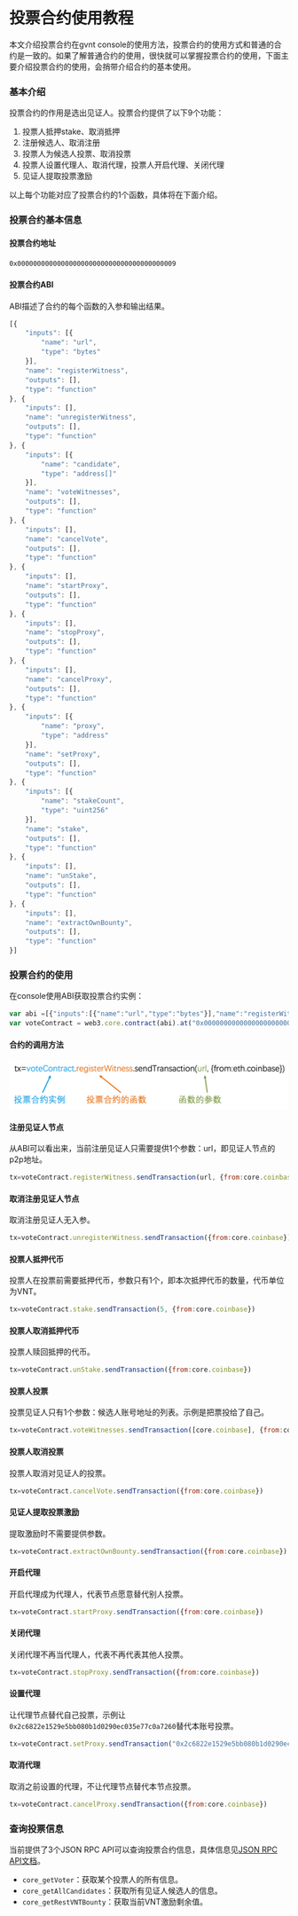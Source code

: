 # 投票合约使用教程

本文介绍投票合约在gvnt console的使用方法，投票合约的使用方式和普通的合约是一致的。如果了解普通合约的使用，很快就可以掌握投票合约的使用，下面主要介绍投票合约的使用，会捎带介绍合约的基本使用。

### 基本介绍

投票合约的作用是选出见证人。投票合约提供了以下9个功能：

1. 投票人抵押stake、取消抵押
2. 注册候选人、取消注册
3. 投票人为候选人投票、取消投票
4. 投票人设置代理人、取消代理，投票人开启代理、关闭代理
5. 见证人提取投票激励

以上每个功能对应了投票合约的1个函数，具体将在下面介绍。

### 投票合约基本信息

#### 投票合约地址

`0x0000000000000000000000000000000000000009`

#### 投票合约ABI

ABI描述了合约的每个函数的入参和输出结果。

```js
[{
    "inputs": [{
        "name": "url",
        "type": "bytes"
    }],
    "name": "registerWitness",
    "outputs": [],
    "type": "function"
}, {
    "inputs": [],
    "name": "unregisterWitness",
    "outputs": [],
    "type": "function"
}, {
    "inputs": [{
        "name": "candidate",
        "type": "address[]"
    }],
    "name": "voteWitnesses",
    "outputs": [],
    "type": "function"
}, {
    "inputs": [],
    "name": "cancelVote",
    "outputs": [],
    "type": "function"
}, {
    "inputs": [],
    "name": "startProxy",
    "outputs": [],
    "type": "function"
}, {
    "inputs": [],
    "name": "stopProxy",
    "outputs": [],
    "type": "function"
}, {
    "inputs": [],
    "name": "cancelProxy",
    "outputs": [],
    "type": "function"
}, {
    "inputs": [{
        "name": "proxy",
        "type": "address"
    }],
    "name": "setProxy",
    "outputs": [],
    "type": "function"
}, {
    "inputs": [{
        "name": "stakeCount",
        "type": "uint256"
    }],
    "name": "stake",
    "outputs": [],
    "type": "function"
}, {
    "inputs": [],
    "name": "unStake",
    "outputs": [],
    "type": "function"
}, {
    "inputs": [],
    "name": "extractOwnBounty",
    "outputs": [],
    "type": "function"
}]
```

### 投票合约的使用

在console使用ABI获取投票合约实例：

```js
var abi =[{"inputs":[{"name":"url","type":"bytes"}],"name":"registerWitness","outputs":[],"type":"function"},{"inputs":[],"name":"unregisterWitness","outputs":[],"type":"function"},{"inputs":[{"name":"candidate","type":"address[]"}],"name":"voteWitnesses","outputs":[],"type":"function"},{"inputs":[],"name":"cancelVote","outputs":[],"type":"function"},{"inputs":[],"name":"startProxy","outputs":[],"type":"function"},{"inputs":[],"name":"stopProxy","outputs":[],"type":"function"},{"inputs":[],"name":"cancelProxy","outputs":[],"type":"function"},{"inputs":[{"name":"proxy","type":"address"}],"name":"setProxy","outputs":[],"type":"function"},{"inputs":[{"name":"stakeCount","type":"uint256"}],"name":"stake","outputs":[],"type":"function"},{"inputs":[],"name":"unStake","outputs":[],"type":"function"},{"inputs":[],"name":"extractOwnBounty","outputs":[],"type":"function"}]
var voteContract = web3.core.contract(abi).at("0x0000000000000000000000000000000000000009");
```

#### 合约的调用方法

![调用投票合约](./images/call_contract.png)

#### 注册见证人节点

从ABI可以看出来，当前注册见证人只需要提供1个参数：url，即见证人节点的p2p地址。

```js
tx=voteContract.registerWitness.sendTransaction(url, {from:core.coinbase})
```

#### 取消注册见证人节点

取消注册见证人无入参。

```js
tx=voteContract.unregisterWitness.sendTransaction({from:core.coinbase})
```

#### 投票人抵押代币

投票人在投票前需要抵押代币，参数只有1个，即本次抵押代币的数量，代币单位为VNT。

```js
tx=voteContract.stake.sendTransaction(5, {from:core.coinbase})
```

#### 投票人取消抵押代币

投票人赎回抵押的代币。

```js
tx=voteContract.unStake.sendTransaction({from:core.coinbase})
```

#### 投票人投票

投票见证人只有1个参数：候选人账号地址的列表。示例是把票投给了自己。

```js
tx=voteContract.voteWitnesses.sendTransaction([core.coinbase], {from:core.coinbase})
```

#### 投票人取消投票

投票人取消对见证人的投票。

```js
tx=voteContract.cancelVote.sendTransaction({from:core.coinbase})
```

#### 见证人提取投票激励

提取激励时不需要提供参数。

```js
tx=voteContract.extractOwnBounty.sendTransaction({from:core.coinbase})
```

#### 开启代理

开启代理成为代理人，代表节点愿意替代别人投票。

```js
tx=voteContract.startProxy.sendTransaction({from:core.coinbase})
```

#### 关闭代理

关闭代理不再当代理人，代表不再代表其他人投票。

```js
tx=voteContract.stopProxy.sendTransaction({from:core.coinbase})
```

#### 设置代理

让代理节点替代自己投票，示例让`0x2c6822e1529e5bb080b1d0290ec035e77c0a7260`替代本账号投票。

```js
tx=voteContract.setProxy.sendTransaction("0x2c6822e1529e5bb080b1d0290ec035e77c0a7260"，{from:core.coinbase})
```

#### 取消代理

取消之前设置的代理，不让代理节点替代本节点投票。

```js
tx=voteContract.cancelProxy.sendTransaction({from:core.coinbase})
```

### 查询投票信息

当前提供了3个JSON RPC API可以查询投票合约信息，具体信息见[JSON RPC API文档](../../api/vnt-json-rpc-api.md)。

- `core_getVoter`：获取某个投票人的所有信息。
- `core_getAllCandidates`：获取所有见证人候选人的信息。
- `core_getRestVNTBounty`：获取当前VNT激励剩余值。


